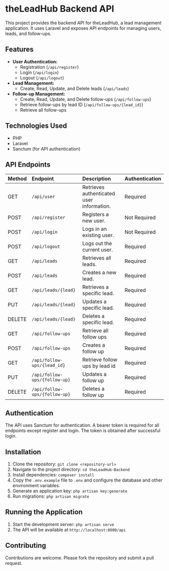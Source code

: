 # theLeadHub Backend API

This project provides the backend API for theLeadHub, a lead management application. It uses Laravel and exposes API endpoints for managing users, leads, and follow-ups.

## Features

* **User Authentication:**
    * Registration (`/api/register`)
    * Login (`/api/login`)
    * Logout (`/api/logout`)
* **Lead Management:**
    * Create, Read, Update, and Delete leads (`/api/leads`)
* **Follow-up Management:**
    * Create, Read, Update, and Delete follow-ups (`/api/follow-ups`)
    * Retrieve follow-ups by lead ID (`/api/follow-ups/{lead_id}`)
    * Retrieve all follow-ups

## Technologies Used

* PHP
* Laravel
* Sanctum (for API authentication)

## API Endpoints

| Method | Endpoint           | Description                                           | Authentication |
| :----- | :---------------- | :---------------------------------------------------- | :------------- |
| GET    | `/api/user`        | Retrieves authenticated user information.                | Required       |
| POST   | `/api/register`   | Registers a new user.                                 | Not Required   |
| POST   | `/api/login`      | Logs in an existing user.                             | Not Required   |
| POST   | `/api/logout`     | Logs out the current user.                            | Required       |
| GET    | `/api/leads`      | Retrieves all leads.                                  | Required       |
| POST   | `/api/leads`      | Creates a new lead.                                   | Required       |
| GET    | `/api/leads/{lead}` | Retrieves a specific lead.                            | Required       |
| PUT    | `/api/leads/{lead}` | Updates a specific lead.                            | Required       |
| DELETE | `/api/leads/{lead}` | Deletes a specific lead.                            | Required       |
| GET    | `/api/follow-ups` | Retrieve all follow ups                             | Required       |
| POST   | `/api/follow-ups` | Creates a follow up                                 | Required       |
| GET    | `/api/follow-ups/{lead_id}` | Retrieve follow ups by lead id                    | Required       |
| PUT    | `/api/follow-ups/{follow-up}` | Updates a follow up                            | Required       |
| DELETE | `/api/follow-ups/{follow-up}` | Deletes a follow up                            | Required       |

## Authentication

The API uses Sanctum for authentication.  A bearer token is required for all endpoints except register and login.  The token is obtained after successful login.

## Installation

1. Clone the repository: `git clone <repository-url>`
2. Navigate to the project directory: `cd theLeadHub-Backend`
3. Install dependencies: `composer install`
4. Copy the `.env.example` file to `.env` and configure the database and other environment variables.
5. Generate an application key: `php artisan key:generate`
6. Run migrations: `php artisan migrate`

## Running the Application

1. Start the development server: `php artisan serve`
2. The API will be available at `http://localhost:8000/api`


## Contributing


Contributions are welcome.  Please fork the repository and submit a pull request.
